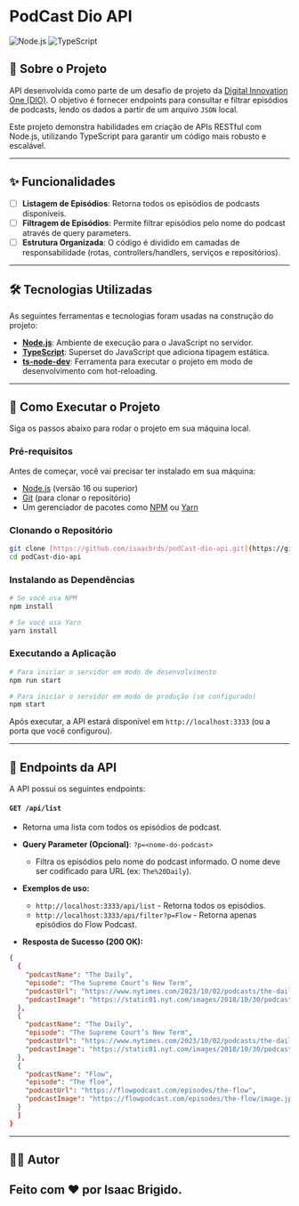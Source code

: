 # PodCast Dio API

![Node.js](https://img.shields.io/badge/Node.js-43853D?style=for-the-badge&logo=node.js&logoColor=white)
![TypeScript](https://img.shields.io/badge/TypeScript-007ACC?style=for-the-badge&logo=typescript&logoColor=white)

## 📖 Sobre o Projeto

API desenvolvida como parte de um desafio de projeto da [Digital Innovation One (DIO)](https://www.dio.me/). O objetivo é fornecer endpoints para consultar e filtrar episódios de podcasts, lendo os dados a partir de um arquivo `JSON` local.

Este projeto demonstra habilidades em criação de APIs RESTful com Node.js, utilizando TypeScript para garantir um código mais robusto e escalável.

---

## ✨ Funcionalidades

-   [ ] **Listagem de Episódios**: Retorna todos os episódios de podcasts disponíveis.
-   [ ] **Filtragem de Episódios**: Permite filtrar episódios pelo nome do podcast através de query parameters.
-   [ ] **Estrutura Organizada**: O código é dividido em camadas de responsabilidade (rotas, controllers/handlers, serviços e repositórios).

---

## 🛠️ Tecnologias Utilizadas

As seguintes ferramentas e tecnologias foram usadas na construção do projeto:

-   **[Node.js](https://nodejs.org/en/)**: Ambiente de execução para o JavaScript no servidor.
-   **[TypeScript](https://www.typescriptlang.org/)**: Superset do JavaScript que adiciona tipagem estática.
-   **[ts-node-dev](https://github.com/wclr/ts-node-dev)**: Ferramenta para executar o projeto em modo de desenvolvimento com hot-reloading.

---

## 🚀 Como Executar o Projeto

Siga os passos abaixo para rodar o projeto em sua máquina local.

### Pré-requisitos

Antes de começar, você vai precisar ter instalado em sua máquina:
-   [Node.js](https://nodejs.org/en/) (versão 16 ou superior)
-   [Git](https://git-scm.com/) (para clonar o repositório)
-   Um gerenciador de pacotes como [NPM](https://www.npmjs.com/) ou [Yarn](https://yarnpkg.com/)

### Clonando o Repositório

```bash
git clone [https://github.com/isaacbrds/podCast-dio-api.git](https://github.com/isaacbrds/podCast-dio-api.git)
cd podCast-dio-api
```

### Instalando as Dependências

```bash
# Se você usa NPM
npm install

# Se você usa Yarn
yarn install
```

### Executando a Aplicação

```bash
# Para iniciar o servidor em modo de desenvolvimento
npm run start

# Para iniciar o servidor em modo de produção (se configurado)
npm start
```

Após executar, a API estará disponível em `http://localhost:3333` (ou a porta que você configurou).

---

## 🔌 Endpoints da API

A API possui os seguintes endpoints:

#### `GET /api/list`

-   Retorna uma lista com todos os episódios de podcast.
-   **Query Parameter (Opcional)**: `?p=<nome-do-podcast>`
    -   Filtra os episódios pelo nome do podcast informado. O nome deve ser codificado para URL (ex: `The%20Daily`).
-   **Exemplos de uso:**
    -   `http://localhost:3333/api/list` - Retorna todos os episódios.
    -   `http://localhost:3333/api/filter?p=Flow` - Retorna apenas episódios do Flow Podcast.

-   **Resposta de Sucesso (200 OK):**

```json
{
  {
    "podcastName": "The Daily",
    "episode": "The Supreme Court’s New Term",
    "podcastUrl": "https://www.nytimes.com/2023/10/02/podcasts/the-daily/supreme-court-new-term.html",
    "podcastImage": "https://static01.nyt.com/images/2018/10/30/podcasts/the-daily-logo/the-daily-logo-thumbLarge.png"
  },
  {
    "podcastName": "The Daily",
    "episode": "The Supreme Court’s New Term",
    "podcastUrl": "https://www.nytimes.com/2023/10/02/podcasts/the-daily/supreme-court-new-term.html",
    "podcastImage": "https://static01.nyt.com/images/2018/10/30/podcasts/the-daily-logo/the-daily-logo-thumbLarge.png"
  },
  {
    "podcastName": "Flow",
    "episode": "The floe",
    "podcastUrl": "https://flowpodcast.com/episodes/the-flow",
    "podcastImage": "https://flowpodcast.com/episodes/the-flow/image.jpg"
  }
  ]
}
```

---

## 👨‍💻 Autor

Feito com ❤️ por **Isaac Brigido**.
---
